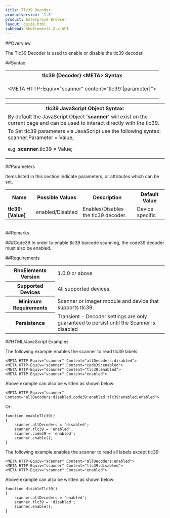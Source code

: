 ```yaml
---
title: Tlc39 Decoder
productversion: '1.5'
product: Enterprise Browser
layout: guide.html
subhead: RhoElements 2.x API
---
```


##Overview

The Tlc39 Decoder is used to enable or disable the tlc39 decoder.

##Syntax

<table class="re-table"><tr><th class="tableHeading">tlc39 (Decoder) &lt;META&gt; Syntax
</th></tr><tr><td class="clsSyntaxCells clsOddRow"><p>&lt;META HTTP-Equiv="scanner" content="tlc39:[parameter]"&gt;</p></td></tr></table>
<table class="re-table"><tr><th class="tableHeading">tlc39 JavaScript Object Syntax:</th></tr><tr><td class="clsSyntaxCells clsOddRow">
By default the JavaScript Object <b>'scanner'</b> will exist on the current page and can be used to interact directly with the tlc39.
</td></tr><tr><td class="clsSyntaxCells clsEvenRow">
To Set tlc39 parameters via JavaScript use the following syntax: scanner.Parameter = Value;
<P />e.g. <b>scanner</b>.tlc39 = Value;
</td></tr></table>

##Parameters


Items listed in this section indicate parameters, or attributes which can be set.
<table class="re-table"><col width="20%" /><col width="20%" /><col width="38%" /><col width="22%" /><tr><th class="tableHeading">Name</th><th class="tableHeading">Possible Values</th><th class="tableHeading">Description</th><th class="tableHeading">Default Value</th></tr><tr><td class="clsSyntaxCells clsOddRow"><b>tlc39:[Value]
</b></td><td class="clsSyntaxCells clsOddRow">enabled/Disabled</td><td class="clsSyntaxCells clsOddRow">Enables/Disables the tlc39 decoder.</td><td class="clsSyntaxCells clsOddRow">Device specific</td></tr></table>
<table class="re-table"><col width="78%" /><col width="8%" /><col width="1%" /><col width="5%" /><col width="1%" /><col width="5%" /><col width="2%" /></table>




##Remarks


###Code39
In order to enable tlc39 barcode scanning, the code39 decoder must also be enabled.




##Requirements

<table class="re-table"><tr><th class="tableHeading">RhoElements Version</th><td class="clsSyntaxCell clsEvenRow">1.0.0 or above
</td></tr><tr><th class="tableHeading">Supported Devices</th><td class="clsSyntaxCell clsOddRow">All supported devices.</td></tr><tr><th class="tableHeading">Minimum Requirements</th><td class="clsSyntaxCell clsOddRow">Scanner or Imager module and device that supports tlc39.</td></tr><tr><th class="tableHeading">Persistence</th><td class="clsSyntaxCell clsEvenRow">Transient - Decoder settings are only guaranteed to persist until the Scanner is disabled</td></tr></table>


##HTML/JavaScript Examples

The following example enables the scanner to read tlc39 labels:

	<META HTTP-Equiv="scanner" Content="allDecoders:disabled">
	<META HTTP-Equiv="scanner" Content="code39:enabled">
	<META HTTP-Equiv="scanner" Content="tlc39:enabled">
	<META HTTP-Equiv="scanner" Content="enabled">
	
Above example can also be written as shown below:

	<META HTTP-Equiv="scanner" Content="allDecoders:disabled;code39:enabled;tlc39:enabled;enabled">
	
Or:

	function enableTlc39()
	{
		scanner.allDecoders = 'disabled';
		scanner.tlc39 = 'enabled';
		scanner.code39 = 'enabled';
		scanner.enable();
	}
	
The following example enables the scanner to read all labels except tlc39:

	<META HTTP-Equiv="scanner" Content="allDecoders:enabled">
	<META HTTP-Equiv="scanner" Content="tlc39:disabled">
	<META HTTP-Equiv="scanner" Content="enabled">
	
Above example can also be written as shown below:

	function disableTlc39()
	{
		scanner.allDecoders = 'enabled';
		scanner.tlc39 = 'disabled';
		scanner.enable();
	}
	





